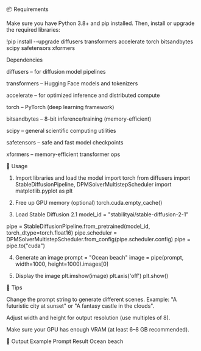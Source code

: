 📦 Requirements

Make sure you have Python 3.8+ and pip installed.
Then, install or upgrade the required libraries:

!pip install --upgrade diffusers transformers accelerate torch bitsandbytes scipy safetensors xformers

Dependencies

diffusers – for diffusion model pipelines

transformers – Hugging Face models and tokenizers

accelerate – for optimized inference and distributed compute

torch – PyTorch (deep learning framework)

bitsandbytes – 8-bit inference/training (memory-efficient)

scipy – general scientific computing utilities

safetensors – safe and fast model checkpoints

xformers – memory-efficient transformer ops

🚀 Usage
1. Import libraries and load the model
import torch
from diffusers import StableDiffusionPipeline, DPMSolverMultistepScheduler
import matplotlib.pyplot as plt

2. Free up GPU memory (optional)
torch.cuda.empty_cache()

3. Load Stable Diffusion 2.1
model_id = "stabilityai/stable-diffusion-2-1"

pipe = StableDiffusionPipeline.from_pretrained(model_id, torch_dtype=torch.float16)
pipe.scheduler = DPMSolverMultistepScheduler.from_config(pipe.scheduler.config)
pipe = pipe.to("cuda")

4. Generate an image
prompt = "Ocean beach"
image = pipe(prompt, width=1000, height=1000).images[0]

5. Display the image
plt.imshow(image)
plt.axis('off')
plt.show()

🧠 Tips

Change the prompt string to generate different scenes.
Example: "A futuristic city at sunset" or "A fantasy castle in the clouds".

Adjust width and height for output resolution (use multiples of 8).

Make sure your GPU has enough VRAM (at least 6–8 GB recommended).

💾 Output Example
Prompt	Result
Ocean beach
